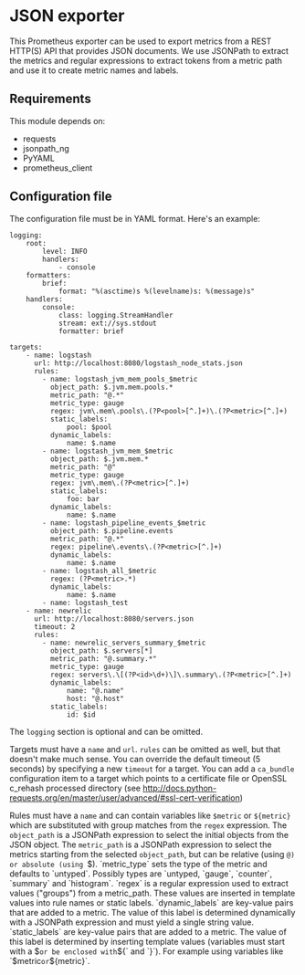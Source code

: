 JSON exporter
=============

This Prometheus exporter can be used to export metrics from a REST HTTP(S) API
that provides JSON documents. We use JSONPath to extract the metrics and
regular expressions to extract tokens from a metric path and use it to create
metric names and labels.

Requirements
------------

This module depends on:
 * requests
 * jsonpath_ng
 * PyYAML
 * prometheus_client

Configuration file
------------------

The configuration file must be in YAML format. Here's an example:
```
logging:
    root:
        level: INFO
        handlers:
            - console
    formatters:
        brief:
            format: "%(asctime)s %(levelname)s: %(message)s"
    handlers:
        console:
            class: logging.StreamHandler
            stream: ext://sys.stdout
            formatter: brief

targets:
    - name: logstash
      url: http://localhost:8080/logstash_node_stats.json
      rules:
        - name: logstash_jvm_mem_pools_$metric
          object_path: $.jvm.mem.pools.*
          metric_path: "@.*"
          metric_type: gauge
          regex: jvm\.mem\.pools\.(?P<pool>[^.]+)\.(?P<metric>[^.]+)
          static_labels:
              pool: $pool
          dynamic_labels:
              name: $.name
        - name: logstash_jvm_mem_$metric
          object_path: $.jvm.mem.*
          metric_path: "@"
          metric_type: gauge
          regex: jvm\.mem\.(?P<metric>[^.]+)
          static_labels:
              foo: bar
          dynamic_labels:
              name: $.name
        - name: logstash_pipeline_events_$metric
          object_path: $.pipeline.events
          metric_path: "@.*"
          regex: pipeline\.events\.(?P<metric>[^.]+)
          dynamic_labels:
              name: $.name
        - name: logstash_all_$metric
          regex: (?P<metric>.*)
          dynamic_labels:
              name: $.name
        - name: logstash_test
    - name: newrelic
      url: http://localhost:8080/servers.json
      timeout: 2
      rules:
        - name: newrelic_servers_summary_$metric
          object_path: $.servers[*]
          metric_path: "@.summary.*"
          metric_type: gauge
          regex: servers\.\[(?P<id>\d+)\]\.summary\.(?P<metric>[^.]+)
          dynamic_labels:
              name: "@.name"
              host: "@.host"
          static_labels:
              id: $id
```
The `logging` section is optional and can be omitted.

Targets must have a `name` and `url`. `rules` can be omitted as well,
but that doesn't make much sense. You can override the default timeout
(5 seconds) by specifying a new `timeout` for a target.
You can add a `ca_bundle` configuration item to a target which points
to a certificate file or OpenSSL c_rehash processed directory (see
http://docs.python-requests.org/en/master/user/advanced/#ssl-cert-verification)

Rules must have a `name` and can contain variables like `$metric` or
`${metric}` which are substituted with group matches from the `regex`
expression.
The `object_path` is a JSONPath expression to select the initial objects
from the JSON object.
The `metric_path` is a JSONPath expression to select the
metrics starting from the selected `object_path`, but can be relative (using
`@) or absolute (using `$`).
`metric_type` sets the type of the metric and defaults to `untyped`. Possibly
types are `untyped, `gauge`, `counter`, `summary` and `histogram`.
`regex` is a regular expression used to extract values ("groups") from a
metric_path. These values are inserted in template values into rule names or
static labels.
`dynamic_labels` are key-value pairs that are added to a metric. The value of
this label is determined dynamically with a JSONPath expression and must
yield a single string value.
`static_labels` are key-value pairs that are added to a metric. The value of
this label is determined by inserting template values (variables must start
with a `$` or be enclosed with `${` and `}`). For example using variables
like `$metric` or `${metric}`.
